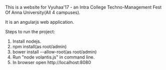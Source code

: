 This is a website for Vyuhaa'17 - an Intra College Techno-Management Fest Of Anna University(All 4 campuses).

It is an angularjs web application.

Steps to run the project:
1) Install nodejs. <br>
2) npm install(as root/admin)
3) bower install --allow-root(as root/admin)
4) Run "node volantis.js" in command line.
5) In browser open http://localhost:8080